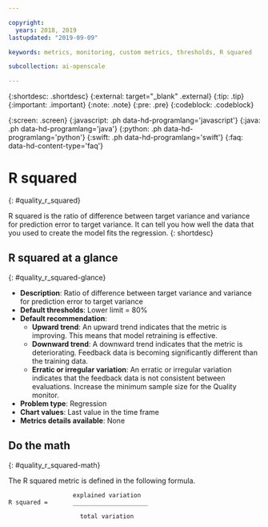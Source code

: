 ```yaml
---

copyright:
  years: 2018, 2019
lastupdated: "2019-09-09"

keywords: metrics, monitoring, custom metrics, thresholds, R squared

subcollection: ai-openscale

---
```


{:shortdesc: .shortdesc}
{:external: target="_blank" .external}
{:tip: .tip}
{:important: .important}
{:note: .note}
{:pre: .pre}
{:codeblock: .codeblock}

{:screen: .screen}
{:javascript: .ph data-hd-programlang='javascript'}
{:java: .ph data-hd-programlang='java'}
{:python: .ph data-hd-programlang='python'}
{:swift: .ph data-hd-programlang='swift'}
{:faq: data-hd-content-type='faq'}

# R squared
{: #quality_r_squared}

R squared is the ratio of difference between target variance and variance for prediction error to target variance. It can tell you how well the data that you used to create the model fits the regression.
{: shortdesc}

## R squared at a glance
{: #quality_r_squared-glance}

- **Description**: Ratio of difference between target variance and variance for prediction error to target variance
- **Default thresholds**: Lower limit = 80%
- **Default recommendation**:
   - **Upward trend**: An upward trend indicates that the metric is improving. This means that model retraining is effective.
   - **Downward trend**: A downward trend indicates that the metric is deteriorating. Feedback data is becoming significantly different than the training data.
   - **Erratic or irregular variation**: An erratic or irregular variation indicates that the feedback data is not consistent between evaluations. Increase the minimum sample size for the Quality monitor.
- **Problem type**: Regression
- **Chart values**: Last value in the time frame
- **Metrics details available**: None


## Do the math
{: #quality_r_squared-math}

The R squared metric is defined in the following formula.

```
                  explained variation
R squared =       _____________________

                    total variation
```